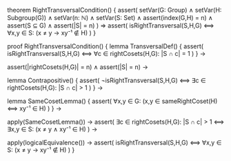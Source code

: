 theorem RightTransversalCondition() {
  assert(
    setVar(G: Group) ∧
    setVar(H: Subgroup(G)) ∧
    setVar(n: ℕ) ∧
    setVar(S: Set) ∧
    assert(index(G,H) = n) ∧
    assert(S ⊆ G) ∧
    assert(|S| = n)
  ) ⇒
  assert(
    isRightTransversal(S,H,G) ⟺
    ∀x,y ∈ S: (x ≠ y → xy⁻¹ ∉ H)
  )
}

proof RightTransversalCondition() {
  lemma TransversalDef() {
    assert(
      isRightTransversal(S,H,G) ⟺
      ∀c ∈ rightCosets(H,G): |S ∩ c| = 1
    )
  } →

  assert(|rightCosets(H,G)| = n) ∧
  assert(|S| = n) →

  lemma Contrapositive() {
    assert(
      ¬isRightTransversal(S,H,G) ⟺
      ∃c ∈ rightCosets(H,G): |S ∩ c| > 1
    )
  } →

  lemma SameCosetLemma() {
    assert(
      ∀x,y ∈ G: (x,y ∈ sameRightCoset(H) ⟺ xy⁻¹ ∈ H)
    )
  } →

  apply(SameCosetLemma()) →
  assert(
    ∃c ∈ rightCosets(H,G): |S ∩ c| > 1 ⟺
    ∃x,y ∈ S: (x ≠ y ∧ xy⁻¹ ∈ H)
  ) →

  apply(logicalEquivalence()) →
  assert(
    isRightTransversal(S,H,G) ⟺
    ∀x,y ∈ S: (x ≠ y → xy⁻¹ ∉ H)
  )
}